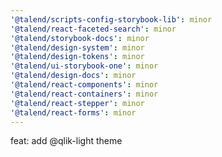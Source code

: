 ```yaml
---
'@talend/scripts-config-storybook-lib': minor
'@talend/react-faceted-search': minor
'@talend/storybook-docs': minor
'@talend/design-system': minor
'@talend/design-tokens': minor
'@talend/ui-storybook-one': minor
'@talend/design-docs': minor
'@talend/react-components': minor
'@talend/react-containers': minor
'@talend/react-stepper': minor
'@talend/react-forms': minor
---
```


feat: add @qlik-light theme
